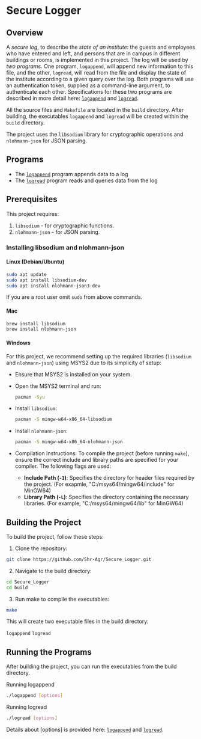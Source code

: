 # Secure Logger

## Overview

A *secure log*, to describe the *state of an institute*: the guests and employees who have entered and left, and persons that are in campus in different buildings or rooms, is implemented in this project. The log will be used by *two programs*. One program, `logappend`, will append new information to this file, and the other, `logread`, will read from the file and display the state of the institute according to a given query over the log. Both programs will use an authentication token, supplied as a command-line argument, to authenticate each other. Specifications for these two programs are described in more detail here: [`logappend`](LOGAPPEND.md) and [`logread`](LOGREAD.md).

All the source files and `Makefile` are located in the `build` directory. After building, the executables `logappend` and `logread` will be created within the `build` directory.

The project uses the `libsodium` library for cryptographic operations and `nlohmann-json` for JSON parsing.


## Programs

 * The [`logappend`](LOGAPPEND.md) program appends data to a log
 * The [`logread`](LOGREAD.md) program reads and queries data from the log


## Prerequisites

This project requires:
1. `libsodium` - for cryptographic functions.
2. `nlohmann-json` - for JSON parsing.

### Installing libsodium and nlohmann-json

#### Linux (Debian/Ubuntu)
```bash
sudo apt update
sudo apt install libsodium-dev
sudo apt install nlohmann-json3-dev
```
If you are a root user omit `sudo` from above commands.

#### Mac

```bash 
brew install libsodium
brew install nlohmann-json
```

#### Windows
For this project, we recommend setting up the required libraries (`libsodium` and `nlohmann-json`) using MSYS2 due to its simplicity of setup:
* Ensure that MSYS2 is installed on your system.
* Open the MSYS2 terminal and run:
    ```bash 
    pacman -Syu
    ```
* Install `libsodium`:
    ```bash
    pacman -S mingw-w64-x86_64-libsodium
    ```
* Install `nlohmann-json`:
    ```bash
    pacman -S mingw-w64-x86_64-nlohmann-json
    ```
* Compilation Instructions:
    To compile the project (before running `make`), ensure the correct include and library paths are specified for your compiler. The following flags are used:

    - **Include Path (`-I`)**: Specifies the directory for header files required by the project. (For exapmle, "C:/msys64/mingw64/include" for MinGW64)
    - **Library Path (`-L`)**: Specifies the directory containing the necessary libraries. (For example, "C:/msys64/mingw64/lib" for MinGW64)


## Building the Project

To build the project, follow these steps:
1. Clone the repository:
```bash
git clone https://github.com/Shr-Agr/Secure_Logger.git
``` 

2. Navigate to the build directory:

```bash
cd Secure_Logger
cd build
```

3. Run make to compile the executables:
```bash
make
```
This will create two executable files in the build directory:

`logappend`
`logread`

## Running the Programs
After building the project, you can run the executables from the build directory.

Running logappend
```bash
./logappend [options]

```
Running logread
```bash
./logread [options]

```
Details about [options] is provided here: [`logappend`](LOGAPPEND.md) and [`logread`](LOGREAD.md).